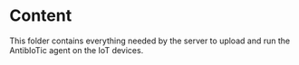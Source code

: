 # Content
This folder contains everything needed by the server to upload and run the AntibIoTic agent on the IoT devices.
